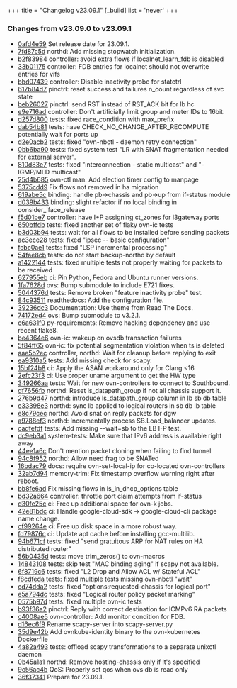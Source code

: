+++
title = "Changelog v23.09.1"
[_build]
  list = 'never'
+++

### Changes from v23.09.0 to v23.09.1

- [0afd4e59](https://github.com/ovn-org/ovn/commit/0afd4e59e95b5f8c7b56760e91269786b0e0e52a) Set release date for 23.09.1.
- [7fd87c5d](https://github.com/ovn-org/ovn/commit/7fd87c5d0b1492c14d90faec4af4069496ae3609) northd: Add missing stopwatch initialization.
- [b2f83984](https://github.com/ovn-org/ovn/commit/b2f839849c36c058f940c417dc29e26165a1d30e) controller: avoid extra flows if localnet_learn_fdb is disabled
- [33b01175](https://github.com/ovn-org/ovn/commit/33b0117598b23b8c0877e482ee350283a147bb5f) controller: FDB entries for localnet should not overwrite entries for vifs
- [bbd07439](https://github.com/ovn-org/ovn/commit/bbd07439b9a8cd6db901bffcac7ac17f58e33a07) controller: Disable inactivity probe for statctrl
- [617b84d7](https://github.com/ovn-org/ovn/commit/617b84d7dd2ce3501b49e988e1ba06e86889c9bd) pinctrl: reset success and failures n_count regardless of svc state
- [beb26027](https://github.com/ovn-org/ovn/commit/beb26027cf26271c7cd780869b540737c7916e99) pinctrl: send RST instead of RST_ACK bit for lb hc
- [e9e716ad](https://github.com/ovn-org/ovn/commit/e9e716ad531e34766d2f02783ac08955096bf636) controller: Don't artificially limit group and meter IDs to 16bit.
- [d257d800](https://github.com/ovn-org/ovn/commit/d257d800e41388bd2a387e0b6d5a0e41c2e8d8f1) tests: fixed race_condition with max_prefix
- [dab54b81](https://github.com/ovn-org/ovn/commit/dab54b81c7ee767943163f2aaaa27b2c4b367964) tests: have CHECK_NO_CHANGE_AFTER_RECOMPUTE potentially wait for ports up
- [d2e0acb2](https://github.com/ovn-org/ovn/commit/d2e0acb2a6aa510282da5e04036ec5258454c351) tests: fixed "ovn-nbctl - daemon retry connection"
- [0bb6ba90](https://github.com/ovn-org/ovn/commit/0bb6ba908421825428ec904d5316ae13090adbbf) tests: fixed system test "LR with SNAT fragmentation needed for external server".
- [810d83e7](https://github.com/ovn-org/ovn/commit/810d83e77ce3398bc94469404d85a01eb63e40bd) tests: fixed "interconnection - static multicast" and "- IGMP/MLD multicast"
- [25d4b685](https://github.com/ovn-org/ovn/commit/25d4b6855f6ce3795314e9439716f775994c7f4d) ovn-ctl man: Add election timer config to manpage
- [5375cdd9](https://github.com/ovn-org/ovn/commit/5375cdd96eaf8e527e5afea402f279990398710c) Fix flows not removed in ha migration
- [619abe5c](https://github.com/ovn-org/ovn/commit/619abe5c5e18f417fe20b252ca41b70e644466e0) binding: handle pb->chassis and pb->up from if-status module
- [d039b433](https://github.com/ovn-org/ovn/commit/d039b4332b9ea739bdf6b2efc9f5f3e422fe9a42) binding: slight refactor if no local binding in consider_iface_release
- [f5d01be7](https://github.com/ovn-org/ovn/commit/f5d01be7f1337bdc7885dd45592aa3b376467790) controller: have I+P assigning ct_zones for l3gateway ports
- [650bffdb](https://github.com/ovn-org/ovn/commit/650bffdbe0562dc364faaef51f51f99e82cccc56) tests: fixed another set of flaky ovn-ic tests
- [b3d03b94](https://github.com/ovn-org/ovn/commit/b3d03b94178bee2479d6f66ffa34255a7feb79eb) tests: wait for all flows to be installed before sending packets
- [ac3ece28](https://github.com/ovn-org/ovn/commit/ac3ece28ca04cb74b21c80e2bd73767e29cca9a3) tests: fixed "ipsec -- basic configuration"
- [fcbc0ae1](https://github.com/ovn-org/ovn/commit/fcbc0ae1c66e31c38ad9d5e099237e7446958035) tests: fixed "LSP incremental processing"
- [54fae8cb](https://github.com/ovn-org/ovn/commit/54fae8cbb5db827da95a2a52ff28f29e6c7740fe) tests: do not start backup-northd by default
- [a1422144](https://github.com/ovn-org/ovn/commit/a1422144228bb9924dbc75782734a09c6ecfa534) tests: fixed multiple tests not properly waiting for packets to be received
- [627955eb](https://github.com/ovn-org/ovn/commit/627955eb79c2cd374853319c1d271c2fd1aeac37) ci: Pin Python, Fedora and Ubuntu runner versions.
- [1fa7628d](https://github.com/ovn-org/ovn/commit/1fa7628db4155d3a39d55fe61d8d19fa7d3030af) ovs: Bump submodule to include E721 fixes.
- [5044376d](https://github.com/ovn-org/ovn/commit/5044376da0a1c14d1ccc4b41dfdbae14e74746b2) tests: Remove broken "feature inactivity probe" test.
- [84c93511](https://github.com/ovn-org/ovn/commit/84c93511ce9a612b9a815cc1403b4841cc2e4c58) readthedocs: Add the configuration file.
- [39236dc3](https://github.com/ovn-org/ovn/commit/39236dc3151baa3ace58c3ecd62ba0384b4c7a05) Documentation: Use theme from Read The Docs.
- [74172ed4](https://github.com/ovn-org/ovn/commit/74172ed481f7c239d9258845eb493f17d731df99) ovs: Bump submodule to v3.2.1.
- [c6a631f0](https://github.com/ovn-org/ovn/commit/c6a631f066eea105c57c265dc68257d1b5ee18e4) py-requirements: Remove hacking dependency and use recent flake8.
- [be4364e6](https://github.com/ovn-org/ovn/commit/be4364e62ac739744c1ef5bdd74a85fe39d6e37d) ovn-ic: wakeup on ovsdb transaction failures
- [5f84ff65](https://github.com/ovn-org/ovn/commit/5f84ff658bfd1c26bd9749c3d2e09a7e3567a8bd) ovn-ic: fix potential segmentation violation when ts is deleted
- [aae5b2ec](https://github.com/ovn-org/ovn/commit/aae5b2ec8ec9f4f9f7c9738d23818c2c4967627c) controller, northd: Wait for cleanup before replying to exit
- [ea9310a5](https://github.com/ovn-org/ovn/commit/ea9310a5f1e37b373abffd85f7a8dd4fefc30c4e) tests: Add missing check for scapy.
- [15bf24b8](https://github.com/ovn-org/ovn/commit/15bf24b889b178d4cdbb6166d3bc5434ec59f9fc) ci: Apply the ASAN workaround only for Clang <16
- [2efc23f3](https://github.com/ovn-org/ovn/commit/2efc23f3edf0293ec81a167e1c4bf99fe5601ca2) ci: Use proper uname argument to get the HW type
- [349266aa](https://github.com/ovn-org/ovn/commit/349266aac20f229b10ef0313c9f4e6b5f1af4ede) tests: Wait for new ovn-controllers to connect to Southbound.
- [df7656fb](https://github.com/ovn-org/ovn/commit/df7656fbf6a4ec1175b8f464a1aa6ed6e74fde29) northd: Reset ls_datapath_group if not all chassis support it.
- [276b9d47](https://github.com/ovn-org/ovn/commit/276b9d47183ebd31c382742025e562fda8d14d11) northd: introduce ls_datapath_group column in lb sb db table
- [c33398e3](https://github.com/ovn-org/ovn/commit/c33398e32b2753dd6c0cecf35ba48ad8faa69bfc) northd: sync lb applied to logical routers in sb db lb table
- [e8c79cec](https://github.com/ovn-org/ovn/commit/e8c79cecef9d6e15673be1a604baaaca083f0016) northd: Avoid snat on reply packets for dgw
- [a9788ef3](https://github.com/ovn-org/ovn/commit/a9788ef39e003b04ec426761833d85bbec1f3b84) northd: Incrementally process SB.Load_balancer updates.
- [cadfefdf](https://github.com/ovn-org/ovn/commit/cadfefdf1c6457d25b6d1f93e217493739418365) tests: Add missing --wait=sb to the LB I-P test.
- [dc9eb3a1](https://github.com/ovn-org/ovn/commit/dc9eb3a1cc95accc37165902006db6eeab25fba6) system-tests: Make sure that IPv6 address is available right away
- [44ee1a6c](https://github.com/ovn-org/ovn/commit/44ee1a6cb40395617f5dbab5829c9f436c16a783) Don't mention packet cloning when failing to find tunnel
- [94c8f952](https://github.com/ovn-org/ovn/commit/94c8f952bb848806e04a857a84718d2744cfcb9f) northd: Allow need frag to be SNATed
- [16bdac79](https://github.com/ovn-org/ovn/commit/16bdac7965ae805040a107fc3cdade5bf4db63a2) docs: require ovn-set-local-ip for co-located ovn-controllers
- [32ab7d94](https://github.com/ovn-org/ovn/commit/32ab7d94f9258ad6e938c715380a567b4a363a62) memory-trim: Fix timestamp overflow warning right after reboot.
- [bb8fe6ad](https://github.com/ovn-org/ovn/commit/bb8fe6add97ab5fed5e4618b32c16e174faf44c8) Fix missing flows in ls_in_dhcp_options table
- [bd32a664](https://github.com/ovn-org/ovn/commit/bd32a6646d21c766497494c7a1a4add05a40cd22) controller: throttle port claim attempts from if-status
- [d30fe25c](https://github.com/ovn-org/ovn/commit/d30fe25c45620017ceea4f06e6e3ebd316ba734f) ci: Free up additional space for ovn-k jobs.
- [42e81bdc](https://github.com/ovn-org/ovn/commit/42e81bdcebc8cd744deb8034d2fb89ec3b85bf4a) ci: Handle google-cloud-sdk -> google-cloud-cli package name change.
- [cf99264e](https://github.com/ovn-org/ovn/commit/cf99264e252c20edf93ab5735e18aa3225c98398) ci: Free up disk space in a more robust way.
- [fd79876c](https://github.com/ovn-org/ovn/commit/fd79876c2757f9074d38bd41cc36f59f3ba26138) ci: Update apt cache before installing gcc-multilib.
- [94b671cf](https://github.com/ovn-org/ovn/commit/94b671cf89b27f54d1d03149de900994c79df415) tests: fixed "send gratuitous ARP for NAT rules on HA distributed router"
- [56b0435d](https://github.com/ovn-org/ovn/commit/56b0435d8431518f4299c622a6ec9fc8770b8b0c) tests: move trim_zeros() to ovn-macros
- [14843108](https://github.com/ovn-org/ovn/commit/148431080738bdec5e625a9ce8d470e365ee14f2) tests: skip test "MAC binding aging" if scapy not available.
- [6f8719c6](https://github.com/ovn-org/ovn/commit/6f8719c60b8a578d564d3a6147f963fddeeacaa1) tests: fixed "L2 Drop and Allow ACL w/ Stateful ACL"
- [f8cdfeda](https://github.com/ovn-org/ovn/commit/f8cdfedacf212d9f103c2adba0c6805c01c68ff4) tests: fixed multiple tests missing ovn-nbctl "wait"
- [cd74dda2](https://github.com/ovn-org/ovn/commit/cd74dda22b255890a120988e8737c22a25c49957) tests: fixed "options:requested-chassis for logical port"
- [e5a794dc](https://github.com/ovn-org/ovn/commit/e5a794dc30b087e0c78764326c86a3258f97bcc0) tests: fixed "Logical router policy packet marking"
- [0575b97d](https://github.com/ovn-org/ovn/commit/0575b97dc676d8c225bc8f63befec1bf1390ebe1) tests: fixed multiple ovn-ic tests
- [b93f36a2](https://github.com/ovn-org/ovn/commit/b93f36a248f7df3eb71b5141c5deadec7c18ee24) pinctrl: Reply with correct destination for ICMPv6 RA packets
- [c4008ae5](https://github.com/ovn-org/ovn/commit/c4008ae520af2561cfd68749227a8a468277e2e5) ovn-controller: Add monitor condition for FDB.
- [d16ec6f9](https://github.com/ovn-org/ovn/commit/d16ec6f9a063a0cb2d7bac56e23dd60d0c856b76) Rename scapy-server into scapy-server.py
- [35d9e42b](https://github.com/ovn-org/ovn/commit/35d9e42bc3e60629701743ca7e9d6890511cf0f5) Add ovnkube-identity binary to the ovn-kubernetes Dockerfile
- [4a82a493](https://github.com/ovn-org/ovn/commit/4a82a49363a591d429d86d60f9120166ea04cb91) tests: offload scapy transformations to a separate unixctl daemon
- [0b45a1a1](https://github.com/ovn-org/ovn/commit/0b45a1a1cc6f081184d599ba139847ff03d90912) northd: Remove hosting-chassis only if it's specified
- [9c56ac4b](https://github.com/ovn-org/ovn/commit/9c56ac4b74f6b964f102b94404b350417b1cd772) QoS: Properly set qos when ovs db is read only
- [36f37341](https://github.com/ovn-org/ovn/commit/36f37341d32589dcd8d4bfeb023046b07dea1a44) Prepare for 23.09.1.